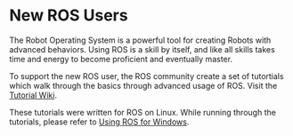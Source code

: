 # New ROS Users
The Robot Operating System is a powerful tool for creating Robots with advanced behaviors. Using ROS is a skill by itself, and like all skills takes time and energy to become proficient and eventually master.

To support the new ROS user, the ROS community create a set of tutortials which walk through the basics through advanced usage of ROS. Visit the [Tutorial Wiki](http://wiki.ros.org/ROS/Tutorials). 

These tutorials were written for ROS on Linux. While running through the tutorials, please refer to [Using ROS for Windows](GettingStarted/UsingROSonWindows.md).

